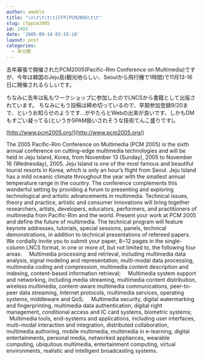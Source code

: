 ```yaml
---
author: ameblo
title: "\n\t\t\t\t[CFP]PCM2005\t\t"
slug: cfppcm2005
id: 2455
date: '2005-09-14 03:15:10'
layout: post
categories:
  - 未分類
---
```


去年幕張で開催されたPCM2005(Pacific-Rim Conference on Multimedia)ですが、今年は韓国のJeju島(観光地らしい、Seoulから飛行機で1時間)で11月13-16日に開催されるらしいです。

ちなみに去年は私もワークショップに参加したのでLNCSから書籍として出版されています。 ちなみにもう投稿は締め切っているので、早期参加登録9/20まで、というお知らせのようです…がやたらとWebの出来が良いです、しかもDMもすごい凝ってる(というかSPAM扱いされそうな技術てんこ盛りです)。

[http://www.pcm2005.org/](http://www.pcm2005.org/)

The 2005 Pacific-Rim Conference on Multimedia (PCM 2005) is the sixth annual conference on cutting-edge multimedia technologies and will be held in Jeju Island, Korea, from November 13 (Sunday), 2005 to November 16 (Wednesday), 2005\. Jeju Island is one of the most famous and beautiful tourist resorts in Korea, which is only an hour’s flight from Seoul. Jeju Island has a mild oceanic climate throughout the year with the smallest annual temperature range in the country. The conference complements this wonderful setting by providing a forum to presenting and exploring technological and artistic advancements in multimedia. Technical issues, theory and practice, artistic and consumer innovations will bring together researchers, artists, developers, educators, performers, and practitioners of multimedia from Pacific-Rim and the world. Present your work at PCM 2005 and define the future of multimedia. The technical program will feature keynote addresses, tutorials, special sessions, panels, technical demonstrations, in addition to technical presentations of refereed papers. We cordially invite you to submit your paper, 8~12 pages in the single-column LNCS format, in one or more of, but not limited to, the following four areas:     Multimedia processing and retrieval, including multimedia data analysis, signal modeling and representation, multi-modal data processing, multimedia coding and compression, multimedia content description and indexing, content-based information retrieval;     Multimedia system support and networking, including media streaming, multimedia content distribution, wireless multimedia, content-aware multimedia communications, peer-to-peer data streaming, Internet protocols, multimedia services, operating systems, middleware and QoS;     Multimedia security, digital watermarking and fingerprinting, multimedia data authentication, digital right management, conditional access and IC card systems, biometric systems;     Multimedia tools, end-systems and applications, including user interfaces, multi-modal interaction and integration, distributed collaboration, multimedia authoring, mobile multimedia, multimedia in e-learning, digital entertainments, personal media, networked appliances, wearable computing, ubiquitous multimedia, entertainment computing, virtual environments, realistic and intelligent broadcasting systems.